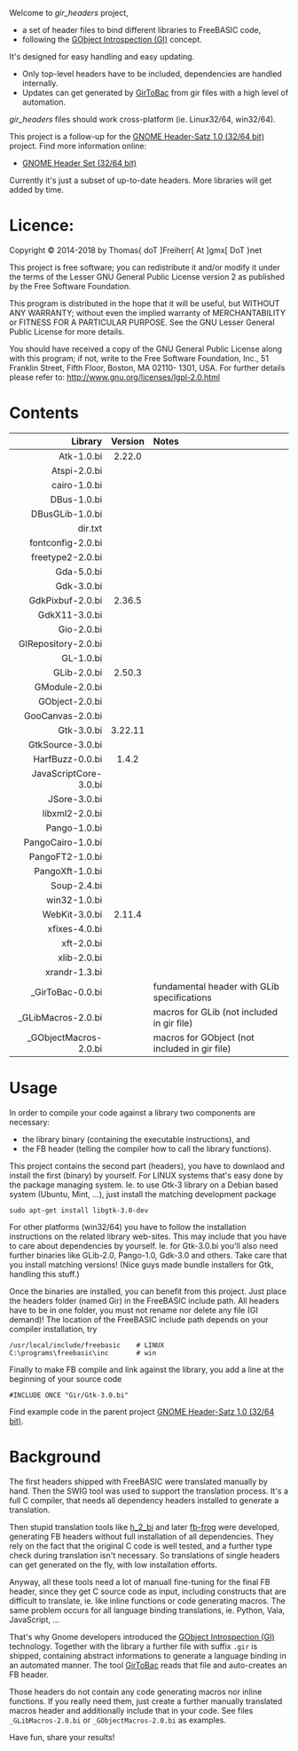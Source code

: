 Welcome to *gir_headers* project,

- a set of header files to bind different libraries to FreeBASIC code,
- following the [GObject Introspection
(GI)](https://wiki.gnome.org/Projects/GObjectIntrospection) concept.

It's designed for easy handling and easy updating.

- Only top-level headers have to be included, dependencies are handled internally.
- Updates can get generated by [GirToBac](https://github.com/DTJF/girtobac) from gir files with a high level of automation.

*gir_headers* files should work cross-platform (ie. Linux32/64, win32/64).

This project is a follow-up for the [GNOME Header-Satz 1.0 (32/64
bit)](https://www.freebasic-portal.de/downloads/bibliotheken/gtk-3-header-dateien-fuer-freebasic-191.html)
project. Find more information online:

- [GNOME Header Set (32/64 bit)](https://www.freebasic.net/forum/viewtopic.php?f=14&t=21488&p=190157#p190157)

Currently it's just a subset of up-to-date headers. More libraries
will get added by time.


Licence:
========

Copyright &copy; 2014-2018 by Thomas{ doT ]Freiherr[ At ]gmx[ DoT }net

This project is free software; you can redistribute it and/or modify it
under the terms of the Lesser GNU General Public License version 2 as
published by the Free Software Foundation.

This program is distributed in the hope that it will be useful, but
WITHOUT ANY WARRANTY; without even the implied warranty of
MERCHANTABILITY or FITNESS FOR A PARTICULAR PURPOSE. See the GNU Lesser
General Public License for more details.

You should have received a copy of the GNU General Public License
along with this program; if not, write to the Free Software
Foundation, Inc., 51 Franklin Street, Fifth Floor, Boston, MA 02110-
1301, USA. For further details please refer to:
http://www.gnu.org/licenses/lgpl-2.0.html


Contents
========

| Library               | Version | Notes |
| ------------------:   | :-----: | :---- |
| Atk-1.0.bi            | 2.22.0  |       |
| Atspi-2.0.bi          |         |       |
| cairo-1.0.bi          |         |       |
| DBus-1.0.bi           |         |       |
| DBusGLib-1.0.bi       |         |       |
| dir.txt               |         |       |
| fontconfig-2.0.bi     |         |       |
| freetype2-2.0.bi      |         |       |
| Gda-5.0.bi            |         |       |
| Gdk-3.0.bi            |         |       |
| GdkPixbuf-2.0.bi      | 2.36.5  |       |
| GdkX11-3.0.bi         |         |       |
| Gio-2.0.bi            |         |       |
| GIRepository-2.0.bi   |         |       |
| GL-1.0.bi             |         |       |
| GLib-2.0.bi           | 2.50.3  |       |
| GModule-2.0.bi        |         |       |
| GObject-2.0.bi        |         |       |
| GooCanvas-2.0.bi      |         |       |
| Gtk-3.0.bi            | 3.22.11 |       |
| GtkSource-3.0.bi      |         |       |
| HarfBuzz-0.0.bi       | 1.4.2   |       |
| JavaScriptCore-3.0.bi |         |       |
| JSore-3.0.bi          |         |       |
| libxml2-2.0.bi        |         |       |
| Pango-1.0.bi          |         |       |
| PangoCairo-1.0.bi     |         |       |
| PangoFT2-1.0.bi       |         |       |
| PangoXft-1.0.bi       |         |       |
| Soup-2.4.bi           |         |       |
| win32-1.0.bi          |         |       |
| WebKit-3.0.bi         | 2.11.4  |       |
| xfixes-4.0.bi         |         |       |
| xft-2.0.bi            |         |       |
| xlib-2.0.bi           |         |       |
| xrandr-1.3.bi         |         |       |
| _GirToBac-0.0.bi      |         | fundamental header with GLib specifications |
| _GLibMacros-2.0.bi    |         | macros for GLib (not included in gir file) |
| _GObjectMacros-2.0.bi |         | macros for GObject (not included in gir file) |


Usage
=====

In order to compile your code against a library two components are
necessary:

- the library binary (containing the executable instructions), and
- the FB header (telling the compiler how to call the library functions).

This project contains the second part (headers), you have to downlaod
and install the first (binary) by yourself. For LINUX systems that's
easy done by the package managing system. Ie. to use Gtk-3 library on
a Debian based system (Ubuntu, Mint, ...), just install the matching
development package

    sudo apt-get install libgtk-3.0-dev

For other platforms (win32/64) you have to follow the installation
instructions on the related library web-sites. This may include that
you have to care about dependencies by yourself. Ie. for Gtk-3.0.bi
you'll also need further binaries like GLib-2.0, Pango-1.0, Gdk-3.0 and
others. Take care that you install matching versions! (Nice guys made
bundle installers for Gtk, handling this stuff.)

Once the binaries are installed, you can benefit from this project.
Just place the headers folder (named Gir) in the FreeBASIC include
path. All headers have to be in one folder, you must not rename nor
delete any file (GI demand)! The location of the FreeBASIC include path
depends on your compiler installation, try

    /usr/local/include/freebasic    # LINUX
    C:\programs\freebasic\inc       # win

Finally to make FB compile and link against the library, you add a
line at the beginning of your source code

    #INCLUDE ONCE "Gir/Gtk-3.0.bi"

Find example code in the parent project [GNOME Header-Satz 1.0 (32/64
bit)](https://www.freebasic-portal.de/downloads/bibliotheken/gtk-3-header-dateien-fuer-freebasic-191.html).


Background
==========

The first headers shipped with FreeBASIC were translated manually by
hand. Then the SWIG tool was used to support the translation process.
It's a full C compiler, that needs all dependency headers installed to
generate a translation.

Then stupid translation tools like
[h_2_bi](https://www.freebasic-portal.de/downloads/kommandozeilentools/h2bi-bas-134.html)
and later [fb-frog](https://github.com/dkl/fbfrog) were developed,
generating FB headers without full installation of all dependencies.
They rely on the fact that the original C code is well tested, and a
further type check during translation isn't necessary. So translations
of single headers can get generated on the fly, with low installation
efforts.

Anyway, all these tools need a lot of manuall fine-tuning for the final
FB header, since they get C source code as input, including constructs
that are difficult to translate, ie. like inline functions or code
generating macros. The same problem occurs for all language binding
translations, ie. Python, Vala, JavaScript, ...

That's why Gnome developers introduced the [GObject Introspection
(GI)](https://wiki.gnome.org/Projects/GObjectIntrospection) technology.
Together with the library a further file with suffix `.gir` is shipped,
containing abstract informations to generate a language binding in an
automated manner. The tool [GirToBac](https://github.com/DTJF/girtobac)
reads that file and auto-creates an FB header.

Those headers do not contain any code generating macros nor inline
functions. If you really need them, just create a further manually
translated macros header and additionally include that in your code.
See files `_GLibMacros-2.0.bi` or `_GObjectMacros-2.0.bi` as examples.


Have fun, share your results!
